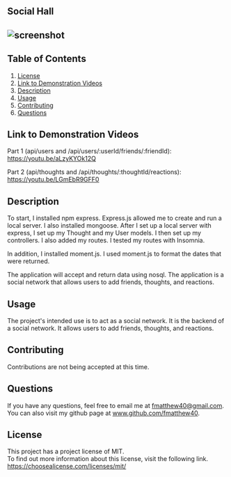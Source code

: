  ## Social Hall

 ## ![screenshot](https://img.shields.io/badge/License-MIT-blue.svg)

  ## Table of Contents
  1.  [License](#license)
  2.  [Link to Demonstration Videos](#Link-to-Demonstration-Videos)
  3.  [Description](#description)
  4.  [Usage](#usage)
  5.  [Contributing](#contributing)
  6.  [Questions](#questions)

 ## Link to Demonstration Videos
 Part 1 (api/users and /api/users/:userId/friends/:friendId): https://youtu.be/aLzyKYOk12Q

 Part 2 (api/thoughts and /api/thoughts/:thoughtId/reactions): https://youtu.be/LGmEbR9GFF0

 ## Description
 To start, I installed npm express.  Express.js allowed me to create and run a local server. I also installed mongoose.
 After I set up a local server with express, I set up my Thought and my User models.  I then set up my controllers.  I also added my routes.  I tested my routes with Insomnia.  

 In addition, I installed moment.js.  I used moment.js to format the dates that were returned.  

 The application will accept and return data using nosql.  The application is a social network that allows users to add friends, thoughts, and reactions.  

 ## Usage 
 The project's intended use is to act as a social network.  It is the backend of a social network.  It allows users to add friends, thoughts, and reactions.  

 ## Contributing 
 Contributions are not being accepted at this time.

 ## Questions
 If you have any questions, feel free to email me at fmatthew40@gmail.com. 
 You can also visit my github page at www.github.com/fmatthew40.

 ## License 
 This project has a project license of MIT.  
 To find out more information about this license, visit the following link.
 https://choosealicense.com/licenses/mit/